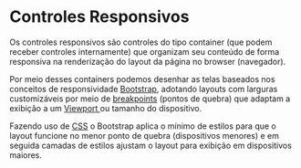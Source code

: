# Controles Responsivos

Os controles responsivos são controles do tipo container \(que podem receber controles internamente\) que organizam seu conteúdo de forma responsiva na renderização do layout da página no browser \(navegador\).

Por meio desses containers podemos desenhar as telas baseados nos conceitos de responsividade [Bootstrap](https://getbootstrap.com/), adotando layouts com larguras customizáveis por meio de [breakpoints](https://getbootstrap.com/docs/5.0/layout/breakpoints/) \(pontos de quebra\) que   adaptam a exibição a um [Viewport ](https://www.w3schools.com/css/css_rwd_viewport.asp)ou tamanho do dispositivo.

Fazendo uso de [CSS](https://www.w3schools.com/css/css_intro.asp) o Bootstrap aplica o mínimo de estilos para que o layout funcione no menor ponto de quebra \(dispositivos menores\) e em seguida camadas de estilos ajustam o layout para exibição em dispositivos maiores.



